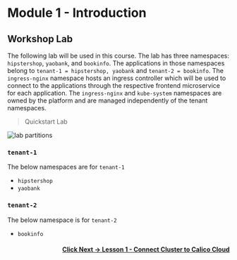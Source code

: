 # Module 1 - Introduction

## Workshop Lab

The following lab will be used in this course. The lab has three namespaces: `hipstershop`, `yaobank`, and `bookinfo`. The applications in those namespaces belong to `tenant-1 = hipstershop, yaobank` and `tenant-2 = bookinfo`. The `ingress-nginx` namespace hosts an ingress controller which will be used to connect to the applications through the respective frontend microservice for each application. The `ingress-nginx` and `kube-system` namespaces are owned by the platform and are managed independently of the tenant namespaces. 

> Quickstart Lab

![lab partitions](images/lab-partitions.png)

### `tenant-1`

The below namespaces are for `tenant-1`
- `hipstershop`
- `yaobank`

### `tenant-2`

The below namespace is for `tenant-2`
- `bookinfo`

#### <div align="right">  [ Click Next -> Lesson 1 - Connect Cluster to Calico Cloud](https://github.com/Pooriya-a/quickstart-self-service/blob/main/modules/2.connect-cluster-to-calico-cloud.md) </div>
